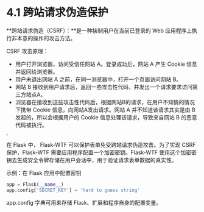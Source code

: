 # 4.1 跨站请求伪造保护

**跨站请求伪造（CSRF）：**是一种挟制用户在当前已登录的 Web 应用程序上执行非本意的操作的攻击方法。

CSRF 攻击原理：

- 用户打开浏览器，访问受信任网站 A。登录成功后，网站 A 产生 Cookie 信息并返回给浏览器。
- 用户未退出网站 A 之前，在同一浏览器中，打开一个页面访问网站 B。
- 网站 B 接收到用户请求后，返回一些攻击性代码，并发出一个请求要求访问第三方站点A。
- 浏览器在接收到这些攻击性代码后，根据网站B的请求，在用户不知情的情况下携带 Cookie 信息，向网站A发出请求。网站 A 并不知道该请求其实是由 B 发起的，所以会根据用户的 Cookie 信息处理该请求，导致来自网站 B 的恶意代码被执行。

<img src="https://gitee.com/linwang0714/ImgHosting/raw/master/article_img//20200921.png" style="zoom: 25%;" />

在 Flask 中， Flask-WTF 可以保护表单免受跨站请求伪造攻击。为了实现 CSRF 保护，Flask-WTF 需要应用程序配置一个加密密钥。Flask-WTF 使用这个加密密钥去生成安全令牌存储在用户会话中，用于验证请求表单数据的真实性。

示例：在 Flask 应用中配置密钥

```python
app = Flask(__name__)
app.config['SECRET_KEY'] = 'hard to guess string'
```

app.config 字典可用来存储 Flask、扩展和程序自身的配置变量。